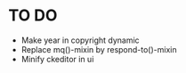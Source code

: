# TO DO

* Make year in copyright dynamic
* Replace mq()-mixin by respond-to()-mixin
* Minify ckeditor in ui
